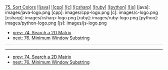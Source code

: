 [75. Sort Colors](https://leetcode.com/problems/sort-colors/)
[![java]](https://github.com/leetcode-study-group/leetcode-java-solutions/blob/master/075-sort-colors.md)
[![cpp]](https://github.com/leetcode-study-group/leetcode-cpp-solutions/blob/master/075-sort-colors.md)
[![c]](https://github.com/leetcode-study-group/leetcode-c-solutions/blob/master/075-sort-colors.md)
[![csharp]](https://github.com/leetcode-study-group/leetcode-csharp-solutions/blob/master/075-sort-colors.md)
[![ruby]](https://github.com/leetcode-study-group/leetcode-ruby-solutions/blob/master/075-sort-colors.md)
[![python]](https://github.com/leetcode-study-group/leetcode-python-solutions/blob/master/075-sort-colors.md)
[![js]](https://github.com/leetcode-study-group/leetcode-js-solutions/blob/master/075-sort-colors.md)
[java]: images/java-logo.png
[cpp]: images/cpp-logo.png
[c]: images/c-logo.png
[csharp]: images/csharp-logo.png
[ruby]: images/ruby-logo.png
[python]: images/python-logo.png
[js]: images/js-logo.png

- [prev: 74. Search a 2D Matrix](074-search-a-2d-matrix.md)
- [next: 76. Minimum Window Substring](076-minimum-window-substring.md)

---


---

- [prev: 74. Search a 2D Matrix](074-search-a-2d-matrix.md)
- [next: 76. Minimum Window Substring](076-minimum-window-substring.md)

